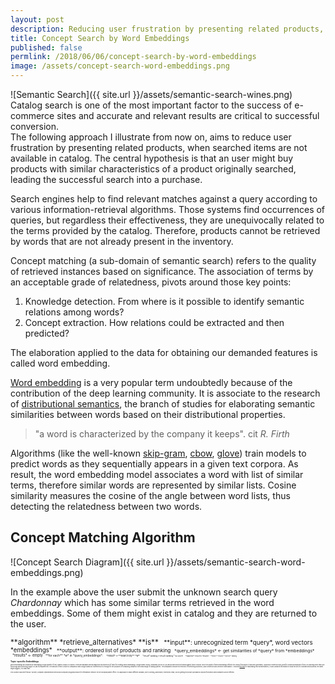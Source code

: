```yaml
---
layout: post
description: Reducing user frustration by presenting related products, when searched items are not available in catalog in order to improve search in e-commerce websites.
title: Concept Search by Word Embeddings
published: false
permlink: /2018/06/06/concept-search-by-word-embeddings
image: /assets/concept-search-word-embeddings.png
---
```

![Semantic Search]({{ site.url }}/assets/semantic-search-wines.png)
Catalog search is one of the most important factor to the success of e-commerce sites and accurate and relevant results are critical to successful conversion.  
The following approach I illustrate from now on, aims to reduce user frustration by presenting related products, when searched items are not available in catalog. The central hypothesis is that an user might buy products with similar characteristics of a product originally searched, leading the successful search into a purchase.

Search engines help to find relevant matches against a query according to various information-retrieval algorithms. Those systems find occurrences of queries, but regardless their effectiveness, they are unequivocally related to the terms provided by the catalog. Therefore, products cannot be retrieved by words that are not already present in the inventory.

Concept matching (a sub-domain of semantic search) refers to the quality of retrieved instances based on significance. The association of terms by an acceptable grade of relatedness, pivots around those key points:
1. Knowledge detection. From where is it possible to identify semantic relations among words?
2. Concept extraction. How relations could be extracted and then predicted?

The elaboration applied to the data for obtaining our demanded features is called word embedding.

[Word embedding](https://en.wikipedia.org/wiki/Word_embedding) is a very popular term undoubtedly because of the contribution of the deep learning community. It is associate to the research of [distributional semantics](https://en.wikipedia.org/wiki/Distributional_semantics), the branch of studies for elaborating semantic similarities between words based on their distributional properties.
> "a word is characterized by the company it keeps".  cit *R. Firth*

Algorithms (like the well-known [skip-gram](https://en.wikipedia.org/wiki/N-gram#Skip-gram), [cbow](https://en.wikipedia.org/wiki/Bag-of-words_model#CBOW), [glove](https://www.aclweb.org/anthology/D14-1162)) train models to predict words as they sequentially appears in a given text corpora.  As result, the word embedding model associates a word with list of similar terms, therefore similar words are represented by similar lists. Cosine similarity measures the cosine of the angle between word lists, thus detecting the relatedness between two words.

## Concept Matching Algorithm

![Concept Search Diagram]({{ site.url }}/assets/semantic-search-word-embeddings.png)

In the example above the user submit the unknown search query _Chardonnay_ which has some similar terms retrieved in the word embeddings. Some of them might exist in catalog and they are returned to the user.

<small>
**algorithm** *retrieve_alternatives* **is**

<small>
&nbsp;&nbsp;**input**: unrecognized term *query*, word vectors *embeddings*

<small>
&nbsp;&nbsp;**output**: ordered list of products and ranking

<small>
&nbsp;&nbsp;*query_embeddings* ← get similarities of *query* from *embeddings*

<small>
&nbsp;&nbsp;*results* ← empty

<small>
&nbsp;&nbsp;**for each** *w* in *query_embeddings*:

<small>
&nbsp;&nbsp;&nbsp;&nbsp;*result* ←**search by** *w*

<small>
&nbsp;&nbsp;&nbsp;&nbsp;*result*.ranking ←result.ranking * w.score

<small>
&nbsp;&nbsp;&nbsp;&nbsp;**append** result to *results*

<small>
&nbsp;&nbsp;**return** *results* **sort by** ranking

## Topic-specific Embeddings

Word embeddings are obtained by elaborating a huge quantity of text, namely _corpus_ or _corpora_. There are available several large and structured set of texts for creating word embeddings: Google News corpus, Wikipedia, and so on, as well as word vectors trained against those corpora.
Since the quality of word embeddings reflects the corpus from which it has been generated, I purposely created a topic-specific corpora specialized in food, by scanning more than 600 food blogs and collecting roughly 40 Mb of prepared text. The amount of text is risible in comparison with Google News but nonetheless it is enough for the purposes of computing similarity in the small range of catalog queries. The preparation include the remotion of everything but words, case conversion and sentence tokenization. I choosed [fastText](https://fasttext.cc/) for elaborating text representations, it uses subword information to build vectors for unknown words and as the name might suggest, it is really fast.

This solution has been filed as _"System, computer-implemented method and computer program product for information retrieval"_ at the European patent office. It is applicable to many different domains, like in clothing, automobile, electronics retail, just by getting the proper specialized corpora from which word similarity can be inferred.
